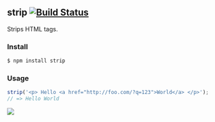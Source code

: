 ## strip [![Build Status](https://travis-ci.org/azer/strip.png)](https://travis-ci.org/azer/strip)

Strips HTML tags.

### Install

```bash
$ npm install strip
```

### Usage

```js
strip('<p> Hello <a href="http://foo.com/?q=123">World</a> </p>');
// => Hello World
```

![](https://dl.dropbox.com/s/9q2p5mrqnajys22/npmel.jpg?token_hash=AAHqttN9DiGl63ma8KRw-G0cdalaiMzrvrOPGnOfDslDjw)
